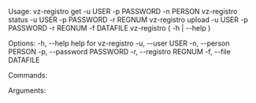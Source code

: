 Usage:
    vz-registro get -u USER -p PASSWORD -n PERSON
    vz-registro status -u USER -p PASSWORD -r REGNUM
    vz-registro upload -u USER -p PASSWORD -r REGNUM -f DATAFILE
    vz-registro ( -h | --help )

Options:
    -h, --help                       help for vz-registro
    -u, --user USER
    -n, --person PERSON
    -p, --password PASSWORD
    -r, --registro REGNUM
    -f, --file DATAFILE

Commands:

Arguments:
